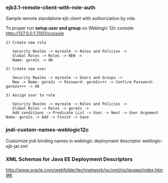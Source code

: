 ### ejb3.1-remote-client-with-role-auth
Sample remote standalone ejb client with authorization by role.

To proper run **setup user and group** on Weblogic 12c console http://127.0.0.1:7001/console
```
1) Create new role

   Security Realms -> myrealm -> Roles and Policies -> 
   Global Roles -> Roles -> NEW -> 
   Name: gore2s -> OK 

2) Create new user

   Security Realms -> myrealm -> Users and Groups ->
   New -> Name: gore2s -> Password: gore2s+++ -> Confirm Password: gore2s+++ -> OK

3) Assign user to role

   Security Realms -> myrealm -> Roles and Policies -> 
   Global Roles -> Roles -> gore2s -> 
   Add conditions -> Predicate List -> User -> Next -> User Argument Name: gore2s -> Add -> Finish -> Save
```
### jndi-custom-names-weblogic12c
Customize jndi binding names in weblogic deployment descriptor weblogic-ejb-jar.xml

### XML Schemas for Java EE Deployment Descriptors
http://www.oracle.com/webfolder/technetwork/jsc/xml/ns/javaee/index.html#6
